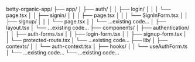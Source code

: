 
betty-organic-app/
├── app/
│   ├── auth/
│   │   ├── login/
│   │   │   └── page.tsx
│   │   ├── signin/
│   │   │   ├── page.tsx
│   │   │   └── SignInForm.tsx
│   │   ├── signup/
│   │   │   └── page.tsx
│   │   └── ...existing code...
│   ├── layout.tsx
│   └── ...existing code...
├── components/
│   ├── authentication/
│   │   ├── auth-forms.tsx
│   │   ├── login-form.tsx
│   │   ├── signup-form.tsx
│   │   └── protected-route.tsx
│   └── ...existing code...
├── lib/
│   ├── contexts/
│   │   └── auth-context.tsx
│   ├── hooks/
│   │   └── useAuthForm.ts
│   └── ...existing code...
└── ...existing code...
